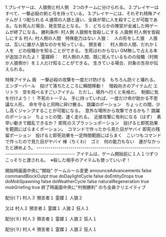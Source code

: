 
1.プレイヤーは、人狼側と村人側　2つのチームに分けられる。
2.プレイヤーはすべて、一撃必殺の剣と弓を持っている。
3.プレイヤーには、それぞれ特殊アイテムが１つ配られる
4.通常の人狼と違い、全員が常に人を殺すことが可能である。なお死んだ場合、発言禁止となる。
５．どちらかの陣営が全滅した時ゲームが終了になる。
勝利条件:
    村人側 人狼側を皆殺しにする
    人狼側 村人側を皆殺しにする
村人: 村人側の人間　特殊能力はない
人狼：　人の形をした狼　人狼は、互いに誰が人狼なのかを知っている。
預言者：　村人側の人間、だれか１人を　どの役職かを知ることができる。
        生死はわからない
        GM無しで占える本が追加されたよ！
霊媒師：　村人側の人間、既に死んでいるものの役職（村側か人狼側か）を１人だけ知ることができる。
        生きている場合、対象の生存が伝えられる。

特殊アイテム
    盾　一撃必殺の攻撃を一度だけ防げる　もちろん防ぐと壊れる。
    エンダーパール　投げて落ちたところに瞬間移動！　暗殺向きのアイテムだ
    エリトラ　空を飛べるすごいアイテム　ただし、場外へ行くと失格だ。　制御に気を付けよう！！
    不死のトーテム　手に持っていれば、一度だけ命が助かる不思議な人形。　命を守ると同時に砕け散る。
    跳躍のポーション　ちょっとの間、少し高くジャンプすることが可能になる。　意外な場所から攻撃できるかも？
    跳躍のポーション　ちょっとの間、速く走れる。　近接攻撃に有利になる（はず）　素早い動きで錯乱できるか？
    即死のスプラッシュポーション　投げると即死効果を範囲にばらまくポーション。　コマンドで作ったから見た目がヤバイ
    即死の残留ポーション　投げると即死効果を一定時間範囲にばらまく　こいつもコマンドで作ったので見た目がヤバイ
    棒（ちくわ）　ゴミ　何の能力もない　運がなかったと諦めよう。
    -------------------------------------------------------------------------------------------------
    アイテムは、ゲーム開始前に１人１つずつこっそりと渡される。　※殺した相手のアイテムも使っていいぞ！
    

開始時画面中央に"開始"
ゲームルール変更
    announceAdvancements false
    commandBlockOutpt true
    doDaylightCycle false
    doEntityDrops true
    doMobSpawning false
    doWeatherCycle false
    naturalRegeneration true
    mobGriefing true
終了時画面中央に"村側勝利" のち全員クリエイティブ

配分(７)
    村人３
    預言者１
    霊媒１
    人狼２
    
   又は
    村人２
    預言者１
    霊媒１
    人狼２
    狂人１

配分(８)
    村人３
    預言者１
    霊媒１
    人狼２
    狂人１

配分(９)
    村人４
    預言者１
    霊媒１
    人狼２
    狂人１